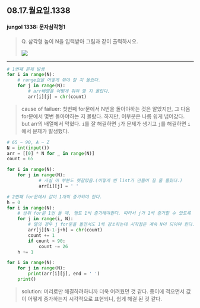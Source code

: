 ## 08.17.월요일.1338

#### jungol 1338: 문자삼각형1

> Q. 삼각형 높이 N을 입력받아 그림과 같이 출력하시오.
>
> ![](http://jungol.co.kr/data/editor/1512/e3050b66a1b29a01767400d7560a4131_1449726717_0591.png)

--------

```python
# 1번째 문제 발생
for i in range(N):
    # range값을 어떻게 줘야 할 지 몰랐다.
    for j in range(N):
        # arr배열을 어떻게 줘야 할 지 몰랐다.
        arr[i][j] = chr(count)      
```

> cause of failuer: 첫번째 for문에서 N번을 돌아야하는 것은 알았지만, 그 다음 for문에서 몇번 돌아야하는 지 몰랐다. 하지만, 이부분은 나름 쉽게 넘어갔다. but arr의 배열에서 막혔다. `i`를 잘 해결하면 `j`가 문제가 생기고 `j`를 해결하면 `i`에서 문제가 발생했다. 



```python
# 65 ~ 90, A ~ Z
N = int(input())
arr = [[0] * N for _ in range(N)]
count = 65

for i in range(N):
    for j in range(N):
        	# 사실 이 부분도 헷갈렸음.(이렇게 빈 list가 만들어 질 줄 몰랐다.)
            arr[i][j] = ' '

# 2번째 for문에서 값이 1개씩 증가되야 한다.
h = 0
for i in range(N):
    # 상위 for문 1번 돌 때, 행도 1씩 증가해야한다. 따라서 j가 1씩 증가할 수 있도록 range를 i~N으로 설정
    for j in range(i, N):
        # 열의 경우 j for문을 돌면서도 1씩 감소하는데 시작점은 계속 N이 되어야 한다. 따라서 i for문을 돌 때 1씩 증가 시켜 시작점을 같게 만들어 줬다.
        arr[j][N-1-j+h] = chr(count)
        count += 1
        if count > 90:
            count -= 26
    h += 1

for i in range(N):
    for j in range(N):
        print(arr[i][j], end = ' ')
    print()
```

> solution: 머리로만 해결하려하니까 더욱 어려웠던 것 같다. 종이에 적으면서 값이 어떻게 증가하는지 시각적으로 표현되니, 쉽게 해결 된 것 같다.